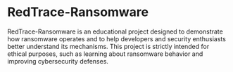 # RedTrace-Ransomware
RedTrace-Ransomware is an educational project designed to demonstrate how ransomware operates and to help developers and security enthusiasts better understand its mechanisms. This project is strictly intended for ethical purposes, such as learning about ransomware behavior and improving cybersecurity defenses.
